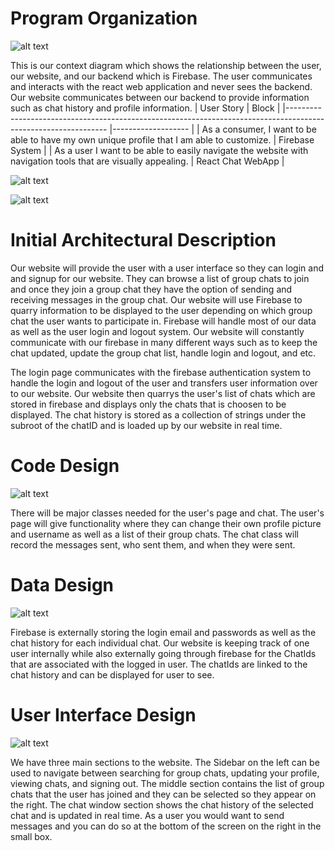 
# Program Organization

![alt text](https://cdn.discordapp.com/attachments/803334690009382935/813153807445917776/Contextdiagram.png)

This is our context diagram which shows the relationship between the user, our website, and our backend which is Firebase. The user communicates and interacts with the react web application and never sees the backend. Our website communicates between our backend to provide information such as chat history and profile information.
| User Story                                                                                                    	| Block             	|
|---------------------------------------------------------------------------------------------------------------	|-------------------	|
| As a consumer, I want to be able to have my own unique profile that I am able to customize.                   	| Firebase System   	|
| As a user I want to be able to easily navigate the website with navigation tools that are visually appealing. 	| React Chat WebApp 	|

![alt text](https://cdn.discordapp.com/attachments/803334690009382935/813159420158017566/Containerdiagram.png)

![alt text](https://cdn.discordapp.com/attachments/803334690009382935/813167170577235998/componentdiagram.png)

# Initial Architectural Description
Our website will provide the user with a user interface so they can login and and signup for our website. They can browse a list of group chats to join and once they join a group chat they have the option of sending and receiving messages in the group chat. Our website will use Firebase to quarry information to be displayed to the user depending on which group chat the user wants to participate in. Firebase will handle most of our data as well as the user login and logout system. Our website will constantly communicate with our firebase in many different ways such as to keep the chat updated, update the group chat list, handle login and logout, and etc. 

The login page communicates with the firebase authentication system to handle the login and logout of the user and transfers user information over to our website. 
Our website then quarrys the user's list of chats which are stored in firebase and displays only the chats that is choosen to be displayed.
The chat history is stored as a collection of strings under the subroot of the chatID and is loaded up by our website in real time.


# Code Design

![alt text](https://cdn.discordapp.com/attachments/548034934422634496/810605494694969365/download.png)

There will be major classes needed for the user's page and chat. The user's page will give functionality where they can change their own profile picture and username as well as a list of their group chats. The chat class will record the messages sent, who sent them, and when they were sent. 


# Data Design

![alt text](https://cdn.discordapp.com/attachments/548034934422634496/810615103840976896/unknown.png)

Firebase is externally storing the login email and passwords as well as the chat history for each individual chat. Our website is keeping track of one user internally while also externally going through firebase for the ChatIds that are associated with the logged in user. The chatIds are linked to the chat history and can be displayed for user to see.





# User Interface Design

![alt text](https://cdn.discordapp.com/attachments/548034934422634496/810609506098610206/unknown.png)

We have three main sections to the website. The Sidebar on the left can be used to navigate between searching for group chats, updating your profile, viewing chats, and signing out. The middle section contains the list of group chats that the user has joined and they can be selected so they appear on the right. The chat window section shows the chat history of the selected chat and is updated in real time. As a user you would want to send messages and you can do so at the bottom of the screen on the right in the small box.


